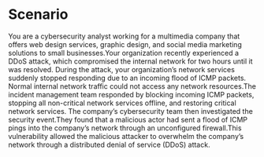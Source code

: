 # Scenario
You are a cybersecurity analyst working for a multimedia company that offers web design services, graphic design, and social media marketing solutions to small businesses.Your organization recently experienced a DDoS attack, which compromised the internal network for two hours until it was resolved.
During the attack, your organization’s network services suddenly stopped responding due to an incoming flood of ICMP packets. Normal internal network traffic could not access any network resources.The incident management team responded by blocking incoming ICMP packets, stopping all non-critical network services offline, and restoring critical network services. 
The company’s cybersecurity team then investigated the security event.They found that a malicious actor had sent a flood of ICMP pings into the company’s network through an unconfigured firewall.This vulnerability allowed the malicious attacker to overwhelm the company’s network through a distributed denial of service (DDoS) attack. 
